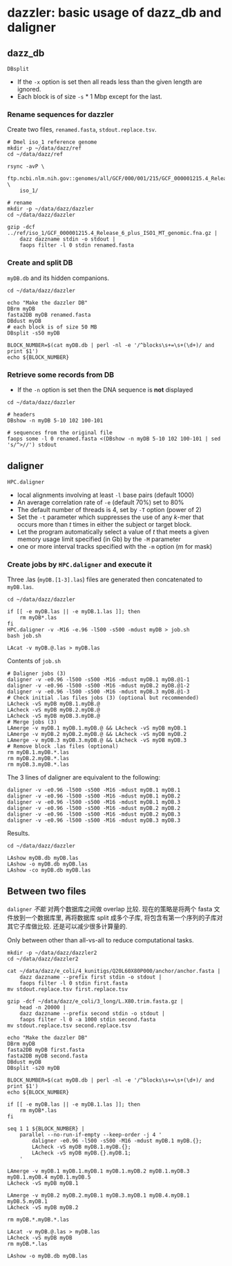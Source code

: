 # dazzler: basic usage of dazz_db and daligner

## dazz_db

`DBsplit`

* If the `-x` option is set then all reads less than the given length are ignored.
* Each block is of size `-s` * 1 Mbp except for the last.

### Rename sequences for dazzler

Create two files, `renamed.fasta`, `stdout.replace.tsv`.

```shell script
# Dmel iso_1 reference genome
mkdir -p ~/data/dazz/ref
cd ~/data/dazz/ref

rsync -avP \
    ftp.ncbi.nlm.nih.gov::genomes/all/GCF/000/001/215/GCF_000001215.4_Release_6_plus_ISO1_MT/ \
    iso_1/

# rename
mkdir -p ~/data/dazz/dazzler
cd ~/data/dazz/dazzler

gzip -dcf ../ref/iso_1/GCF_000001215.4_Release_6_plus_ISO1_MT_genomic.fna.gz |
    dazz dazzname stdin -o stdout |
    faops filter -l 0 stdin renamed.fasta

```

### Create and split DB

`myDB.db` and its hidden companions.

```shell script
cd ~/data/dazz/dazzler

echo "Make the dazzler DB"
DBrm myDB
fasta2DB myDB renamed.fasta
DBdust myDB
# each block is of size 50 MB
DBsplit -s50 myDB

BLOCK_NUMBER=$(cat myDB.db | perl -nl -e '/^blocks\s+=\s+(\d+)/ and print $1')
echo ${BLOCK_NUMBER}

```

### Retrieve some records from DB

* If the `-n` option is set then the DNA sequence is **not** displayed

```shell script
cd ~/data/dazz/dazzler

# headers
DBshow -n myDB 5-10 102 100-101

# sequences from the original file
faops some -l 0 renamed.fasta <(DBshow -n myDB 5-10 102 100-101 | sed 's/^>//') stdout

```

## daligner

`HPC.daligner`

* local alignments involving at least `-l` base pairs (default 1000)
* An average correlation rate of `-e` (default 70%) set to 80%
* The default number of threads is 4, set by `-T` option (power of 2)
* Set the `-t` parameter which suppresses the use of any *k*-mer that occurs more than *t* times in
  either the subject or target block.
* Let the program automatically select a value of *t* that meets a given memory usage limit
  specified (in Gb) by the `-M` parameter
* one or more interval tracks specified with the `-m` option (m for mask)

### Create jobs by `HPC.daligner` and execute it

Three .las (`myDB.[1-3].las`) files are generated then concatenated to `myDB.las`.

```shell script
cd ~/data/dazz/dazzler

if [[ -e myDB.las || -e myDB.1.las ]]; then
    rm myDB*.las
fi
HPC.daligner -v -M16 -e.96 -l500 -s500 -mdust myDB > job.sh
bash job.sh

LAcat -v myDB.@.las > myDB.las

```

Contents of `job.sh`

```shell script
# Daligner jobs (3)
daligner -v -e0.96 -l500 -s500 -M16 -mdust myDB.1 myDB.@1-1
daligner -v -e0.96 -l500 -s500 -M16 -mdust myDB.2 myDB.@1-2
daligner -v -e0.96 -l500 -s500 -M16 -mdust myDB.3 myDB.@1-3
# Check initial .las files jobs (3) (optional but recommended)
LAcheck -vS myDB myDB.1.myDB.@
LAcheck -vS myDB myDB.2.myDB.@
LAcheck -vS myDB myDB.3.myDB.@
# Merge jobs (3)
LAmerge -v myDB.1 myDB.1.myDB.@ && LAcheck -vS myDB myDB.1
LAmerge -v myDB.2 myDB.2.myDB.@ && LAcheck -vS myDB myDB.2
LAmerge -v myDB.3 myDB.3.myDB.@ && LAcheck -vS myDB myDB.3
# Remove block .las files (optional)
rm myDB.1.myDB.*.las
rm myDB.2.myDB.*.las
rm myDB.3.myDB.*.las

```

The 3 lines of daligner are equivalent to the following:

```shell script
daligner -v -e0.96 -l500 -s500 -M16 -mdust myDB.1 myDB.1
daligner -v -e0.96 -l500 -s500 -M16 -mdust myDB.1 myDB.2
daligner -v -e0.96 -l500 -s500 -M16 -mdust myDB.1 myDB.3
daligner -v -e0.96 -l500 -s500 -M16 -mdust myDB.2 myDB.2
daligner -v -e0.96 -l500 -s500 -M16 -mdust myDB.2 myDB.3
daligner -v -e0.96 -l500 -s500 -M16 -mdust myDB.3 myDB.3

```

Results.

```shell script
cd ~/data/dazz/dazzler

LAshow myDB.db myDB.las
LAshow -o myDB.db myDB.las
LAshow -co myDB.db myDB.las

```

## Between two files

`daligner` *不能* 对两个数据库之间做 overlap 比较. 现在的策略是将两个 fasta 文件放到一个数据库里, 再将数据库 split
成多个子库, 将包含有第一个序列的子库对其它子库做比较. 还是可以减少很多计算量的.

Only between other than all-vs-all to reduce computational tasks.

```shell script
mkdir -p ~/data/dazz/dazzler2
cd ~/data/dazz/dazzler2

cat ~/data/dazz/e_coli/4_kunitigs/Q20L60X80P000/anchor/anchor.fasta |
    dazz dazzname --prefix first stdin -o stdout |
    faops filter -l 0 stdin first.fasta
mv stdout.replace.tsv first.replace.tsv

gzip -dcf ~/data/dazz/e_coli/3_long/L.X80.trim.fasta.gz |
    head -n 20000 |
    dazz dazzname --prefix second stdin -o stdout |
    faops filter -l 0 -a 1000 stdin second.fasta
mv stdout.replace.tsv second.replace.tsv

echo "Make the dazzler DB"
DBrm myDB
fasta2DB myDB first.fasta
fasta2DB myDB second.fasta
DBdust myDB
DBsplit -s20 myDB

BLOCK_NUMBER=$(cat myDB.db | perl -nl -e '/^blocks\s+=\s+(\d+)/ and print $1')
echo ${BLOCK_NUMBER}

if [[ -e myDB.las || -e myDB.1.las ]]; then
    rm myDB*.las
fi

seq 1 1 ${BLOCK_NUMBER} |
    parallel --no-run-if-empty --keep-order -j 4 '
        daligner -e0.96 -l500 -s500 -M16 -mdust myDB.1 myDB.{};
        LAcheck -vS myDB myDB.1.myDB.{};
        LAcheck -vS myDB myDB.{}.myDB.1;
    '

LAmerge -v myDB.1 myDB.1.myDB.1 myDB.1.myDB.2 myDB.1.myDB.3 myDB.1.myDB.4 myDB.1.myDB.5
LAcheck -vS myDB myDB.1

LAmerge -v myDB.2 myDB.2.myDB.1 myDB.3.myDB.1 myDB.4.myDB.1 myDB.5.myDB.1
LAcheck -vS myDB myDB.2

rm myDB.*.myDB.*.las

LAcat -v myDB.@.las > myDB.las
LAcheck -vS myDB myDB
rm myDB.*.las

LAshow -o myDB.db myDB.las

```
